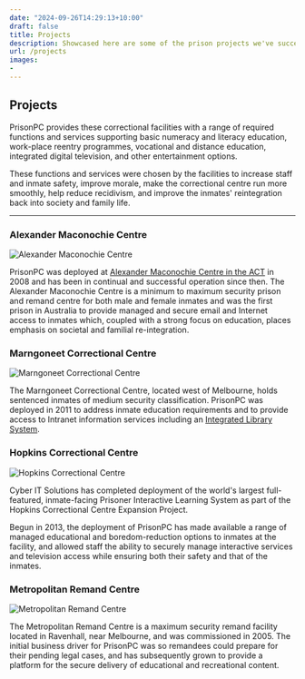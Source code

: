 ```yaml
---
date: "2024-09-26T14:29:13+10:00"
draft: false
title: Projects
description: Showcased here are some of the prison projects we've successfully delivered through Public Private Partnerships or directly to Corrective Services government agencies.
url: /projects
images:
-
---
```


## Projects

PrisonPC provides these correctional facilities with a range of required functions and services supporting basic numeracy and literacy education, work-place reentry programmes, vocational and distance education, integrated digital television, and other entertainment options.

These functions and services were chosen by the facilities to increase staff and inmate safety, improve morale, make the correctional centre run more smoothly, help reduce recidivism, and improve the inmates' reintegration back into society and family life.

---

### Alexander Maconochie Centre

![Alexander Maconochie Centre](/images/amc_classroom.jpg)

PrisonPC was deployed at [Alexander Maconochie Centre in the ACT](https://en.wikipedia.org/wiki/Alexander_Maconochie_Centre) in 2008 and has been in continual and successful operation since then. The Alexander Maconochie Centre is a minimum to maximum security prison and remand centre for both male and female inmates and was the first prison in Australia to provide managed and secure email and Internet access to inmates which, coupled with a strong focus on education, places emphasis on societal and familial re-integration.

### Marngoneet Correctional Centre

![Marngoneet Correctional Centre](/images/marngoneet_prison_main_entrance.jpg)

The Marngoneet Correctional Centre, located west of Melbourne, holds sentenced inmates of medium security classification. PrisonPC was deployed in 2011 to address inmate education requirements and to provide access to Intranet information services including an [Integrated Library System](https://en.wikipedia.org/wiki/Integrated_library_system).

### Hopkins Correctional Centre

![Hopkins Correctional Centre](/images/hokinsgatehouse2015.jpg)

Cyber IT Solutions has completed deployment of the world's largest full-featured, inmate-facing Prisoner Interactive Learning System as part of the Hopkins Correctional Centre Expansion Project.

Begun in 2013, the deployment of PrisonPC has made available a range of managed educational and boredom-reduction options to inmates at the facility, and allowed staff the ability to securely manage interactive services and television access while ensuring both their safety and that of the inmates.

### Metropolitan Remand Centre

![Metropolitan Remand Centre](/images/melbourne_remand_centre_entrance.jpg)

The Metropolitan Remand Centre is a maximum security remand facility located in Ravenhall, near Melbourne, and was commissioned in 2005. The initial business driver for PrisonPC was so remandees could prepare for their pending legal cases, and has subsequently grown to provide a platform for the secure delivery of educational and recreational content.
